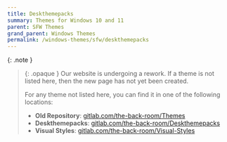 ```yaml
---
title: Deskthemepacks
summary: Themes for Windows 10 and 11
parent: SFW Themes
grand_parent: Windows Themes
permalink: /windows-themes/sfw/deskthemepacks
---
```


{: .note }
> {: .opaque }
> Our website is undergoing a rework. If a theme is not listed here, then the new page has not yet been created.
>
> For any theme not listed here, you can find it in one of the following locations:
> - **Old Repository**: [gitlab.com/the-back-room/Themes][gitlab.com/the-back-room/Themes]  
> - **Deskthemepacks**: [gitlab.com/the-back-room/Deskthemepacks][gitlab.com/the-back-room/Deskthemepacks]
> - **Visual Styles**: [gitlab.com/the-back-room/Visual-Styles][gitlab.com/the-back-room/Visual-Styles]

<!-- ////////////////////////////////////////////////////////////////////////////////////////////////////////////////////// -->

[WIP]: /WIP

[gitlab.com/the-back-room/Themes]: https://gitlab.com/the-back-room/Themes
[gitlab.com/the-back-room/Deskthemepacks]: https://gitlab.com/the-back-room/deskthemepacks
[gitlab.com/the-back-room/Visual-Styles]: https://gitlab.com/the-back-room/visual-styles

<!-- ////////////////////////////////////////////////////////////////////////////////////////////////////////////////////// -->

